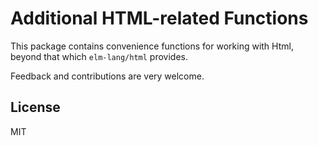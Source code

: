 # Additional HTML-related Functions

This package contains convenience functions for working with Html, beyond that
which `elm-lang/html` provides.

Feedback and contributions are very welcome.

## License

MIT
